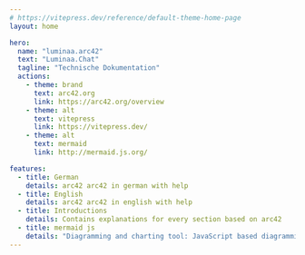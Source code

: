 ```yaml
---
# https://vitepress.dev/reference/default-theme-home-page
layout: home

hero:
  name: "luminaa.arc42"
  text: "Luminaa.Chat"
  tagline: "Technische Dokumentation"
  actions:
    - theme: brand
      text: arc42.org
      link: https://arc42.org/overview
    - theme: alt
      text: vitepress
      link: https://vitepress.dev/
    - theme: alt
      text: mermaid
      link: http://mermaid.js.org/

features:
  - title: German
    details: arc42 arc42 in german with help
  - title: English
    details: arc42 arc42 in english with help
  - title: Introductions
    details: Contains explanations for every section based on arc42
  - title: mermaid js
    details: "Diagramming and charting tool: JavaScript based diagramming and charting tool that renders Markdown-inspired text definitions to create and modify diagrams dynamically."
---
```


